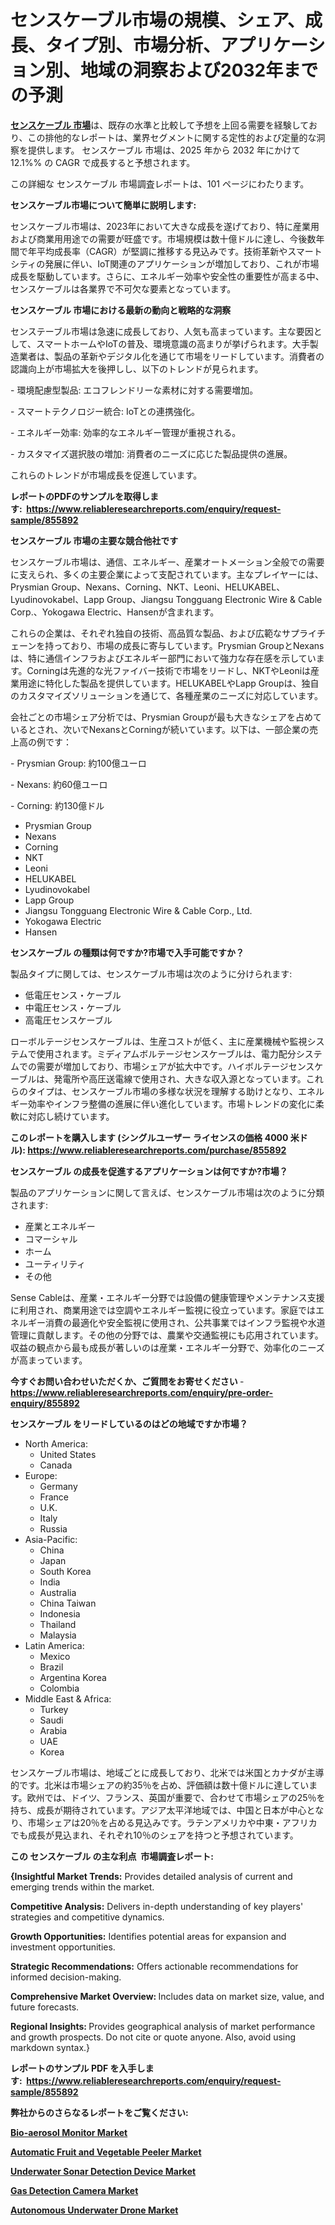<p><h1>センスケーブル市場の規模、シェア、成長、タイプ別、市場分析、アプリケーション別、地域の洞察および2032年までの予測</h1></p><p data-sourcepos="1:1-1:157"><strong><a href="https://www.reliableresearchreports.com/sense-cable-r855892?utm_campaign=110&utm_medium=36&utm_source=Github&utm_content=ia&utm_term=16032025&utm_id=sense-cable">センスケーブル 市場</a></strong>は、既存の水準と比較して予想を上回る需要を経験しており、この排他的なレポートは、業界セグメントに関する定性的および定量的な洞察を提供します。 センスケーブル 市場は、2025 年から 2032 年にかけて 12.1%% の CAGR で成長すると予想されます。</p>
<p data-sourcepos="3:1-3:50">この詳細な センスケーブル 市場調査レポートは、101 ページにわたります。</p>
<p><strong>センスケーブル市場について簡単に説明します:</strong></p>
<p><p>センスケーブル市場は、2023年において大きな成長を遂げており、特に産業用および商業用用途での需要が旺盛です。市場規模は数十億ドルに達し、今後数年間で年平均成長率（CAGR）が堅調に推移する見込みです。技術革新やスマートシティの発展に伴い、IoT関連のアプリケーションが増加しており、これが市場成長を駆動しています。さらに、エネルギー効率や安全性の重要性が高まる中、センスケーブルは各業界で不可欠な要素となっています。</p></p>
<p><strong>センスケーブル 市場における最新の動向と戦略的な洞察</strong></p>
<p><p>センステーブル市場は急速に成長しており、人気も高まっています。主な要因として、スマートホームやIoTの普及、環境意識の高まりが挙げられます。大手製造業者は、製品の革新やデジタル化を通じて市場をリードしています。消費者の認識向上が市場拡大を後押しし、以下のトレンドが見られます。</p><p>- 環境配慮型製品: エコフレンドリーな素材に対する需要増加。</p><p>- スマートテクノロジー統合: IoTとの連携強化。</p><p>- エネルギー効率: 効率的なエネルギー管理が重視される。</p><p>- カスタマイズ選択肢の増加: 消費者のニーズに応じた製品提供の進展。 </p><p>これらのトレンドが市場成長を促進しています。</p></p>
<p><strong>レポートのPDFのサンプルを取得します</strong><strong>:&nbsp;&nbsp;<a href="https://www.reliableresearchreports.com/enquiry/request-sample/855892?utm_campaign=110&utm_medium=36&utm_source=Github&utm_content=ia&utm_term=16032025&utm_id=sense-cable">https://www.reliableresearchreports.com/enquiry/request-sample/855892</a></strong></p>
<p><strong>センスケーブル 市場の主要な競合他社です</strong></p>
<p><p>センスケーブル市場は、通信、エネルギー、産業オートメーション全般での需要に支えられ、多くの主要企業によって支配されています。主なプレイヤーには、Prysmian Group、Nexans、Corning、NKT、Leoni、HELUKABEL、Lyudinovokabel、Lapp Group、Jiangsu Tongguang Electronic Wire & Cable Corp.、Yokogawa Electric、Hansenが含まれます。</p><p>これらの企業は、それぞれ独自の技術、高品質な製品、および広範なサプライチェーンを持っており、市場の成長に寄与しています。Prysmian GroupとNexansは、特に通信インフラおよびエネルギー部門において強力な存在感を示しています。Corningは先進的な光ファイバー技術で市場をリードし、NKTやLeoniは産業用途に特化した製品を提供しています。HELUKABELやLapp Groupは、独自のカスタマイズソリューションを通じて、各種産業のニーズに対応しています。</p><p>会社ごとの市場シェア分析では、Prysmian Groupが最も大きなシェアを占めているとされ、次いでNexansとCorningが続いています。以下は、一部企業の売上高の例です：</p><p>- Prysmian Group: 約100億ユーロ</p><p>- Nexans: 約60億ユーロ</p><p>- Corning: 約130億ドル</p></p>
<p><ul><li>Prysmian Group</li><li>Nexans</li><li>Corning</li><li>NKT</li><li>Leoni</li><li>HELUKABEL</li><li>Lyudinovokabel</li><li>Lapp Group</li><li>Jiangsu Tongguang Electronic Wire & Cable Corp., Ltd.</li><li>Yokogawa Electric</li><li>Hansen</li></ul></p>
<p><strong>センスケーブル の種類は何ですか?市場で入手可能ですか？</strong></p>
<p>製品タイプに関しては、センスケーブル市場は次のように分けられます:</p>
<p><ul><li>低電圧センス・ケーブル</li><li>中電圧センス・ケーブル</li><li>高電圧センスケーブル</li></ul></p>
<p><p>ローボルテージセンスケーブルは、生産コストが低く、主に産業機械や監視システムで使用されます。ミディアムボルテージセンスケーブルは、電力配分システムでの需要が増加しており、市場シェアが拡大中です。ハイボルテージセンスケーブルは、発電所や高圧送電線で使用され、大きな収入源となっています。これらのタイプは、センスケーブル市場の多様な状況を理解する助けとなり、エネルギー効率やインフラ整備の進展に伴い進化しています。市場トレンドの変化に柔軟に対応し続けています。</p></p>
<p><strong>このレポートを購入します (シングルユーザー ライセンスの価格 4000 米ドル):&nbsp;<a href="https://www.reliableresearchreports.com/purchase/855892?utm_campaign=110&utm_medium=36&utm_source=Github&utm_content=ia&utm_term=16032025&utm_id=sense-cable">https://www.reliableresearchreports.com/purchase/855892</a></strong></p>
<p><strong>センスケーブル の成長を促進するアプリケーションは何ですか?市場？</strong></p>
<p>製品のアプリケーションに関して言えば、センスケーブル市場は次のように分類されます:</p>
<p><ul><li>産業とエネルギー</li><li>コマーシャル</li><li>ホーム</li><li>ユーティリティ</li><li>その他</li></ul></p>
<p><p>Sense Cableは、産業・エネルギー分野では設備の健康管理やメンテナンス支援に利用され、商業用途では空調やエネルギー監視に役立っています。家庭ではエネルギー消費の最適化や安全監視に使用され、公共事業ではインフラ監視や水道管理に貢献します。その他の分野では、農業や交通監視にも応用されています。収益の観点から最も成長が著しいのは産業・エネルギー分野で、効率化のニーズが高まっています。</p></p>
<p><strong>今すぐお問い合わせいただくか、ご質問をお寄せください</strong><strong>&nbsp;</strong>-<strong><a href="https://www.reliableresearchreports.com/enquiry/pre-order-enquiry/855892?utm_campaign=110&utm_medium=36&utm_source=Github&utm_content=ia&utm_term=16032025&utm_id=sense-cable">https://www.reliableresearchreports.com/enquiry/pre-order-enquiry/855892</a></strong></p>
<p><strong>センスケーブル をリードしているのはどの地域ですか市場？</strong></p>
<p><ul>
    <li>
        North America:
        <ul>
            <li>United States</li>
            <li>Canada</li>
        </ul>
    </li>
    <li>
        Europe:
        <ul>
            <li>Germany</li>
            <li>France</li>
            <li>U.K.</li>
            <li>Italy</li>
            <li>Russia</li>
        </ul>
    </li>
    <li>
        Asia-Pacific:
        <ul>
            <li>China</li>
            <li>Japan</li>
            <li>South Korea</li>
            <li>India</li>
            <li>Australia</li>
            <li>China Taiwan</li>
            <li>Indonesia</li>
            <li>Thailand</li>
            <li>Malaysia</li>
        </ul>
    </li>
    <li>
        Latin America:
        <ul>
            <li>Mexico</li>
            <li>Brazil</li>
            <li>Argentina Korea</li>
            <li>Colombia</li>
        </ul>
    </li>
    <li>
        Middle East & Africa:
        <ul>
            <li>Turkey</li>
            <li>Saudi</li>
            <li>Arabia</li>
            <li>UAE</li>
            <li>Korea</li>
        </ul>
    </li>
    </ul></p>
<p><p>センスケーブル市場は、地域ごとに成長しており、北米では米国とカナダが主導的です。北米は市場シェアの約35％を占め、評価額は数十億ドルに達しています。欧州では、ドイツ、フランス、英国が重要で、合わせて市場シェアの25％を持ち、成長が期待されています。アジア太平洋地域では、中国と日本が中心となり、市場シェアは20％を占める見込みです。ラテンアメリカや中東・アフリカでも成長が見込まれ、それぞれ10％のシェアを持つと予想されています。</p></p>
<p><strong>この センスケーブル の主な利点&nbsp; 市場調査レポート:</strong></p>
<p><strong>{Insightful Market Trends:</strong> Provides detailed analysis of current and emerging trends within the market.</p>
<p><strong>Competitive Analysis:</strong> Delivers in-depth understanding of key players' strategies and competitive dynamics.</p>
<p><strong>Growth Opportunities:</strong> Identifies potential areas for expansion and investment opportunities.</p>
<p><strong>Strategic Recommendations:</strong> Offers actionable recommendations for informed decision-making.</p>
<p><strong>Comprehensive Market Overview: </strong>Includes data on market size, value, and future forecasts.</p>
<p><strong>Regional Insights: </strong>Provides geographical analysis of market performance and growth prospects. Do not cite or quote anyone. Also, avoid using markdown syntax.}</p>
<p><strong>レポートのサンプル PDF を入手します:&nbsp;</strong><strong>&nbsp;<a href="https://www.reliableresearchreports.com/enquiry/request-sample/855892?utm_campaign=110&utm_medium=36&utm_source=Github&utm_content=ia&utm_term=16032025&utm_id=sense-cable">https://www.reliableresearchreports.com/enquiry/request-sample/855892</a></strong></p>
<p></p>
<p></p>
<p></p>
<p></p>
<p><strong>弊社からのさらなるレポートをご覧ください:</strong></p>
<p><strong><p><a href="https://github.com/giardafshaxb/Market-Research-Report-List-1/blob/main/bio-aerosol-monitor-market.md?utm_campaign=110&utm_medium=36&utm_source=Github&utm_content=ia&utm_term=16032025&utm_id=sense-cable">Bio-aerosol Monitor Market</a></p><p><a href="https://github.com/haimamuirev8/Market-Research-Report-List-1/blob/main/automatic-fruit-and-vegetable-peeler-market.md?utm_campaign=110&utm_medium=36&utm_source=Github&utm_content=ia&utm_term=16032025&utm_id=sense-cable">Automatic Fruit and Vegetable Peeler Market</a></p><p><a href="https://github.com/ludongfomban/Market-Research-Report-List-1/blob/main/underwater-sonar-detection-device-market.md?utm_campaign=110&utm_medium=36&utm_source=Github&utm_content=ia&utm_term=16032025&utm_id=sense-cable">Underwater Sonar Detection Device Market</a></p><p><a href="https://github.com/kimanyuzuga/Market-Research-Report-List-1/blob/main/gas-detection-camera-market.md?utm_campaign=110&utm_medium=36&utm_source=Github&utm_content=ia&utm_term=16032025&utm_id=sense-cable">Gas Detection Camera Market</a></p><p><a href="https://github.com/naulasulakr0/Market-Research-Report-List-1/blob/main/autonomous-underwater-drone-market.md?utm_campaign=110&utm_medium=36&utm_source=Github&utm_content=ia&utm_term=16032025&utm_id=sense-cable">Autonomous Underwater Drone Market</a></p></strong></p>